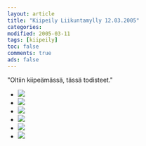 ```yaml
--- 
layout: article 
title: "Kiipeily Liikuntamylly 12.03.2005" 
categories: 
modified: 2005-03-11 
tags: [kiipeily]
toc: false 
comments: true 
ads: false 
--- 
```


"Oltiin kiipeämässä, tässä todisteet."

<div class="image-gallery">

-   [![](/Media/Default/ImageGalleries/kiipeily-liikuntamylly-12.03.2005/Thumbnails/kiipeilyseinalla20050312_1b.jpg)](/Media/Default/ImageGalleries/kiipeily-liikuntamylly-12.03.2005/kiipeilyseinalla20050312_1b.jpg)
-   [![](/Media/Default/ImageGalleries/kiipeily-liikuntamylly-12.03.2005/Thumbnails/kiipeilyseinalla20050312_2b.jpg)](/Media/Default/ImageGalleries/kiipeily-liikuntamylly-12.03.2005/kiipeilyseinalla20050312_2b.jpg)
-   [![](/Media/Default/ImageGalleries/kiipeily-liikuntamylly-12.03.2005/Thumbnails/kiipeilyseinalla20050312_4b.jpg)](/Media/Default/ImageGalleries/kiipeily-liikuntamylly-12.03.2005/kiipeilyseinalla20050312_4b.jpg)
-   [![](/Media/Default/ImageGalleries/kiipeily-liikuntamylly-12.03.2005/Thumbnails/kiipeilyseinalla20050312_5b.jpg)](/Media/Default/ImageGalleries/kiipeily-liikuntamylly-12.03.2005/kiipeilyseinalla20050312_5b.jpg)
-   [![](/Media/Default/ImageGalleries/kiipeily-liikuntamylly-12.03.2005/Thumbnails/kiipeilyseinalla20050312_6b.jpg)](/Media/Default/ImageGalleries/kiipeily-liikuntamylly-12.03.2005/kiipeilyseinalla20050312_6b.jpg)
-   [![](/Media/Default/ImageGalleries/kiipeily-liikuntamylly-12.03.2005/Thumbnails/kiipeilyseinalla20050312_9b.jpg)](/Media/Default/ImageGalleries/kiipeily-liikuntamylly-12.03.2005/kiipeilyseinalla20050312_9b.jpg)

</div>
